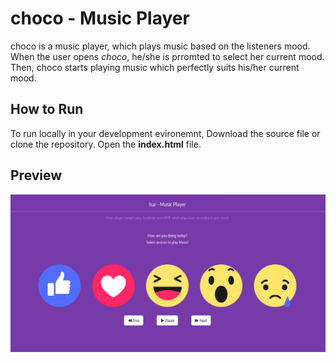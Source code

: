 # choco - Music Player
choco is a music player, which plays music based on the listeners mood. When the user opens _choco_, he/she is prromted to select her current mood.
Then, choco starts playing music which perfectly suits his/her current mood.

## How to Run

To run locally in your development evironemnt, Download the source file or clone the repository.
Open the **index.html** file.

## Preview
![choco Music Player](/Images/image.png)
